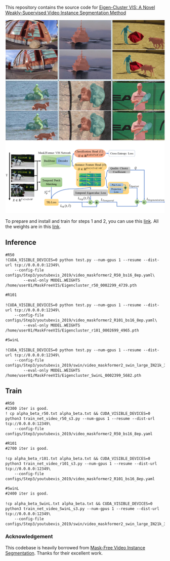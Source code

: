 This repository contains the source code for [Eigen-Cluster VIS: A Novel Weakly-Supervised Video Instance Segmentation Method](https://)<br/>

<img src="Fig1-1.jpg">
<img src="Diagram.png">


To prepare and install and train for steps 1 and 2, you can use this [link](https://github.com/SysCV/MaskFreeVIS).
All the weights are in this [link](https://github.com/SysCV/MaskFreeVIS).

## Inference

```Shell
#R50
!CUDA_VISIBLE_DEVICES=0 python test.py --num-gpus 1 --resume --dist-url tcp://0.0.0.0:12349\
	--config-file configs/Step3/youtubevis_2019/video_maskformer2_R50_bs16_8ep.yaml\
        --eval-only MODEL.WEIGHTS /home/user01/MaskFreeVIS/Eigencluster_r50_0002299_4739.pth
```

```Shell
#R101

!CUDA_VISIBLE_DEVICES=0 python test.py --num-gpus 1 --resume --dist-url tcp://0.0.0.0:12349\
	--config-file configs/Step3/youtubevis_2019/video_maskformer2_R101_bs16_8ep.yaml\
        --eval-only MODEL.WEIGHTS /home/user01/MaskFreeVIS/Eigencluster_r101_0002699_4965.pth
```
```Shell
#SwinL

!CUDA_VISIBLE_DEVICES=0 python test.py --num-gpus 1 --resume --dist-url tcp://0.0.0.0:12349\
	--config-file configs/Step3/youtubevis_2019/swin/video_maskformer2_swin_large_IN21k_384_bs16_8ep.yaml\
        --eval-only MODEL.WEIGHTS /home/user01/MaskFreeVIS/Eigencluster_SwinL_0002399_5682.pth
```

## Train
```Shell
#R50
#2300 iter is good.
! cp alpha_beta_r50.txt alpha_beta.txt && CUDA_VISIBLE_DEVICES=0 python3 train_net_video_r50_s3.py --num-gpus 1 --resume --dist-url tcp://0.0.0.0:12349\
	--config-file configs/Step3/youtubevis_2019/video_maskformer2_R50_bs16_8ep.yaml
```

```Shell
#R101
#2700 iter is good.

!cp alpha_beta_r101.txt alpha_beta.txt && CUDA_VISIBLE_DEVICES=0 python3 train_net_video_r101_s3.py --num-gpus 1 --resume --dist-url tcp://0.0.0.0:12349\
	--config-file configs/Step3/youtubevis_2019/video_maskformer2_R101_bs16_8ep.yaml 
```
```Shell
#SwinL
#2400 iter is good.

!cp alpha_beta_SwinL.txt alpha_beta.txt && CUDA_VISIBLE_DEVICES=0 python3 train_net_video_SwinL_s3.py --num-gpus 1 --resume --dist-url tcp://0.0.0.0:12349\
	--config-file configs/Step3/youtubevis_2019/swin/video_maskformer2_swin_large_IN21k_384_bs16_8ep.yaml 
```
            
### Acknowledgement
This codebase is heavily borrowed from [Mask-Free Video Instance Segmentation](https://github.com/SysCV/MaskFreeVIS). Thanks for their excellent work.

